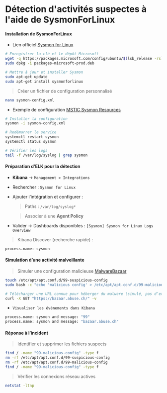 # Détection d'activités suspectes à l'aide de SysmonForLinux

#### Installation de SysmonForLinux

- Lien officiel [Sysmon for Linux](https://learn.microsoft.com/en-us/sysinternals/downloads/sysmon)

```sh
# Enregistrer la clé et le dépôt Microsoft
wget -q https://packages.microsoft.com/config/ubuntu/$(lsb_release -rs)/packages-microsoft-prod.deb -O packages-microsoft-prod.deb
sudo dpkg -i packages-microsoft-prod.deb

# Mettre à jour et installer Sysmon
sudo apt-get update
sudo apt-get install sysmonforlinux
```

> Créer un fichier de configuration personnalisé

```sh
nano sysmon-config.xml
```

- Exemple de configuration [MSTIC Sysmon Resources](https://github.com/microsoft/MSTIC-Sysmon/blob/main/linux/configs/main.xml)

```sh
# Installer la configuration
sysmon -i sysmon-config.xml

# Redémarrer le service
systemctl restart sysmon
systemctl status sysmon

# Vérifier les logs
tail -f /var/log/syslog | grep sysmon
```

#### Préparation d’ELK pour la détection

- **Kibana** → `Management > Integrations`

- Rechercher : `Sysmon for Linux`

- Ajouter l’intégration et configurer :

  > Paths : `/var/log/syslog*`

  > Associer à une **Agent Policy**

- Valider → Dashboards disponibles : `[Sysmon] Sysmon for Linux Logs Overview`

> Kibana Discover (recherche rapide) :

```sh
process.name: sysmon
```

#### Simulation d’une activité malveillante

> Simuler une configuration malicieuse [MalwareBazaar](https://bazaar.abuse.ch/)

```sh
touch /etc/apt/apt.conf.d/99-suspicious-config
sudo bash -c "echo 'malicious config' > /etc/apt/apt.conf.d/99-malicious-config"

# Télécharger une URL connue pour héberger du malware (simulé, pas d’exécution réelle ici)
curl -X GET "https://bazaar.abuse.ch/" -v
```

- `Visualiser les événements dans Kibana`

```sh
process.name: sysmon and message: "99"
process.name: sysmon and message: "bazaar.abuse.ch"
```

#### Réponse à l’incident

> Identifier et supprimer les fichiers suspects

```sh
find / -name "99-malicious-config" -type f
rm -rf /etc/apt/apt.conf.d/99-suspicious-config
rm -rf /etc/apt/apt.conf.d/99-malicious-config
find / -name "99-malicious-config" -type f
```

> Vérifier les connexions réseau actives

```sh
netstat -ltnp
```
